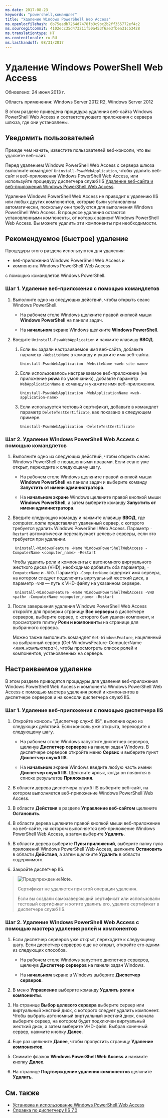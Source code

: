 ```yaml
---
ms.date: 2017-08-23
keywords: "powershell,командлет"
title: "Удаление Windows PowerShell Web Access"
ms.openlocfilehash: 6b75eadb7264d7478fb3c9bc2b2ff355772ef4c2
ms.sourcegitcommit: 4102ecc35d473211f50a453f6ae3fbea31cb3428
ms.translationtype: HT
ms.contentlocale: ru-RU
ms.lasthandoff: 08/31/2017
---
```

#  <a name="uninstall-windows-powershell-web-access"></a>Удаление Windows PowerShell Web Access

Обновлено: 24 июня 2013 г.

Область применения: Windows Server 2012 R2, Windows Server 2012

В этом разделе приведена процедура удаления веб-сайта Windows PowerShell Web Access и соответствующего приложения с сервера шлюза, где они установлены.

## <a name="notify-users"></a>Уведомить пользователей

Прежде чем начать, известите пользователей веб-консоли, что вы удаляете веб-сайт.


Перед удалением Windows PowerShell Web Access с сервера шлюза выполните командлет `Uninstall-PswaWebApplication`, чтобы удалить веб-сайт и веб-приложения Windows PowerShell Web Access, или используйте процедуру диспетчера служб IIS [Удаление веб-сайта и веб-приложений Windows PowerShell Web Access]().

Удаление Windows PowerShell Web Access не приводит к удалению IIS или любых других компонентов, которые были установлены автоматически, поскольку они требуются для выполнения Windows PowerShell Web Access. В процессе удаления остаются установленными компоненты, от которых зависит Windows PowerShell Web Access. Вы можете удалить эти компоненты при необходимости.

## <a name="recommended-quick-uninstallation"></a>Рекомендуемое (быстрое) удаление

Процедуры этого раздела используются для удаления:

- веб-приложения Windows PowerShell Web Access и
- компонента Windows PowerShell Web Access
 
с помощью командлетов Windows PowerShell.

### <a name="step-1-delete-the-web-application-using-cmdlets"></a>Шаг 1. Удаление веб-приложения с помощью командлетов

1. Выполните одно из следующих действий, чтобы открыть сеанс Windows PowerShell.

    -   На рабочем столе Windows щелкните правой кнопкой мыши **Windows PowerShell** на панели задач.

    -   На **начальном** экране Windows щелкните **Windows PowerShell**.

2. Введите `Uninstall-PswaWebApplication` и нажмите клавишу **ВВОД**.
   1. Если вы задали настраиваемое имя веб-сайта, добавьте параметр `-WebsiteName` в команду и укажите имя веб-сайта.

        `Uninstall-PswaWebApplication -WebsiteName <web-site-name>`
   1. Если использовалось настраиваемое веб-приложение (не приложение **pswa** по умолчанию), добавьте параметр `-WebApplicationName` в команду и укажите имя веб-приложения.

        `Uninstall-PswaWebApplication -WebApplicationName <web-application-name>`
   1. Если используется тестовый сертификат, добавьте в командлет параметр `DeleteTestCertificate`, как показано в следующем примере.

        `Uninstall-PswaWebApplication -DeleteTestCertificate`

### <a name="step-2-uninstall-windows-powershell-web-access-using-cmdlets"></a>Шаг 2. Удаление Windows PowerShell Web Access с помощью командлетов

1.  Выполните одно из следующих действий, чтобы открыть сеанс Windows PowerShell с повышенными правами. Если сеанс уже открыт, переходите к следующему шагу.

    -   На рабочем столе Windows щелкните правой кнопкой мыши **Windows PowerShell** на панели задач и выберите команду **Запустить от имени администратора**.

    -   На **начальном экране** Windows щелкните правой кнопкой мыши **Windows PowerShell**, а затем выберите команду **Запустить от имени администратора**.

1. Введите следующую команду и нажмите клавишу **ВВОД**, где *computer_name* представляет удаленный сервер, с которого требуется удалить Windows PowerShell Web Access. Параметр `-Restart` автоматически перезапускает целевые серверы, если это требуется при удалении.

        Uninstall-WindowsFeature -Name WindowsPowerShellWebAccess -ComputerName <computer_name> -Restart

    Чтобы удалить роли и компоненты с автономного виртуального жесткого диска (VHD), необходимо добавить оба параметра, `-ComputerName` и `-VHD`. Параметр `-ComputerName` содержит имя сервера, на котором следует подключить виртуальный жесткий диск, а параметр `-VHD` — путь к VHD-файлу на указанном сервере.

        Uninstall-WindowsFeature -Name WindowsPowerShellWebAccess -VHD <path> -ComputerName <computer_name> -Restart

1. После завершения удаления Windows PowerShell Web Access откройте для проверки страницу **Все серверы** в диспетчере серверов, выберите сервер, с которого был удален компонент, и просмотрите плитку **Роли и компоненты** на странице для выбранного сервера.

    Можно также выполнить командлет `Get-WindowsFeature`, нацеленный на выбранный сервер (Get-WindowsFeature-ComputerName &lt;*имя_компьютера*&gt;), чтобы просмотреть список ролей и компонентов, установленных на сервере.

## <a name="custom-uninstallation"></a>Настраиваемое удаление

В этом разделе приводятся процедуры для удаления веб-приложения Windows PowerShell Web Access и компонента Windows PowerShell Web Access с помощью мастера удаления ролей и компонентов в диспетчере серверов и на консоли диспетчера служб IIS.

### <a name="step-1-delete-the-web-application-using-iis-manager"></a>Шаг 1. Удаление веб-приложения с помощью диспетчера IIS


1. Откройте консоль "Диспетчер служб IIS", выполнив одно из следующих действий. Если консоль уже открыта, переходите к следующему шагу.

    -   На рабочем столе Windows запустите диспетчер серверов, щелкнув **Диспетчер серверов** на панели задач Windows. В диспетчере серверов откройте меню **Сервис** и выберите пункт **Диспетчер служб IIS**.

    -   На **начальном** экране Windows введите любую часть имени **Диспетчер служб IIS**. Щелкните ярлык, когда он появится в списке результатов **Приложения**.

1. В области дерева диспетчера служб IIS выберите веб-сайт, на котором выполняется веб-приложение Windows PowerShell Web Access.

1. В области **Действия** в разделе **Управление веб-сайтом** щелкните **Остановить**.

1. В области дерева щелкните правой кнопкой мыши веб-приложение на веб-сайте, на котором выполняется веб-приложение Windows PowerShell Web Access, а затем выберите **Удалить**.

1. В области дерева выберите **Пулы приложений**, выберите папку пула приложений Windows PowerShell Web Access, щелкните **Остановить** в области **Действия**, а затем щелкните **Удалить** в области содержимого.

1. Закройте диспетчер IIS.

> ![Предупреждение](images/SecurityNote.jpeg)**Note**.
>
> Сертификат не удаляется при этой операции удаления. 
>
> Если вы создали самозаверяющий сертификат или использовали тестовый сертификат и хотите удалить его, удалите сертификат в диспетчере служб IIS. 

### <a name="step-2-uninstall-windows-powershell-web-access-using-the-remove-roles-and-features-wizard"></a>Шаг 2. Удаление Windows PowerShell Web Access с помощью мастера удаления ролей и компонентов

1. Если диспетчер серверов уже открыт, переходите к следующему шагу. Если диспетчер серверов еще не открыт, откройте его одним из следующих способов.

    -   На рабочем столе Windows запустите диспетчер серверов, щелкнув **Диспетчер серверов** на панели задач Windows.

    -   На **начальном** экране в Windows выберите **Диспетчер серверов**.

1. В меню **Управление** выберите команду **Удалить роли и компоненты**.

1. На странице **Выбор целевого сервера** выберите сервер или виртуальный жесткий диск, с которого следует удалить компонент. Чтобы выбрать автономный виртуальный жесткий диск, сначала выберите сервер, на котором будет подключен виртуальный жесткий диск, а затем выберите VHD-файл. Выбрав конечный сервер, нажмите кнопку **Далее**.

1. Еще раз щелкните **Далее**, чтобы пропустить страницу **Удаление компонентов**.

1. Снимите флажок **Windows PowerShell Web Access** и нажмите кнопку **Далее**.

1. На странице **Подтверждение удаления компонентов** щелкните **Удалить**.

## <a name="see-also"></a>См. также

- [Установка и использование Windows PowerShell Web Access](install-and-use-windows-powershell-web-access.md)
- [Справка по диспетчеру IIS 7.0](https://technet.microsoft.com/library/cc732664.aspx)
